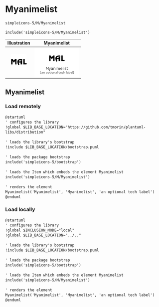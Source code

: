 # Myanimelist


```text
simpleicons-5/M/Myanimelist
```

```text
include('simpleicons-5/M/Myanimelist')
```



| Illustration | Myanimelist |
| :---: | :---: |
| ![illustration for Illustration](../../simpleicons-5/M/Myanimelist.png) | ![illustration for Myanimelist](../../simpleicons-5/M/Myanimelist.Local.png) |




## Myanimelist

### Load remotely
```plantuml
@startuml
' configures the library
!global $LIB_BASE_LOCATION="https://github.com/tmorin/plantuml-libs/distribution"

' loads the library's bootstrap
!include $LIB_BASE_LOCATION/bootstrap.puml

' loads the package bootstrap
include('simpleicons-5/bootstrap')

' loads the Item which embeds the element Myanimelist
include('simpleicons-5/M/Myanimelist')

' renders the element
Myanimelist('Myanimelist', 'Myanimelist', 'an optional tech label')
@enduml
```

### Load locally
```plantuml
@startuml
' configures the library
!global $INCLUSION_MODE="local"
!global $LIB_BASE_LOCATION="../.."

' loads the library's bootstrap
!include $LIB_BASE_LOCATION/bootstrap.puml

' loads the package bootstrap
include('simpleicons-5/bootstrap')

' loads the Item which embeds the element Myanimelist
include('simpleicons-5/M/Myanimelist')

' renders the element
Myanimelist('Myanimelist', 'Myanimelist', 'an optional tech label')
@enduml
```

